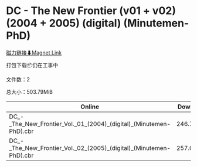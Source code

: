 # DC - The New Frontier (v01 + v02) (2004 + 2005) (digital) (Minutemen-PhD)

[磁力链接⬇Magnet Link](magnet:?xt=urn:btih:b7121f1bd0ff99293cdc4d3d37e7bdcf2df000a8&dn=DC%20-%20The%20New%20Frontier%20%28v01%20%2B%20v02%29%20%282004%20%2B%202005%29%20%28digital%29%20%28Minutemen-PhD%29)

打包下载📦仍在工事中

文件数：2

总大小：503.79MiB

Online | Download
--- | ---
DC\_-\_The\_New\_Frontier\_Vol.\_01\_(2004)\_(digital)\_(Minutemen-PhD).cbr | 246.74MiB
DC\_-\_The\_New\_Frontier\_Vol.\_02\_(2005)\_(digital)\_(Minutemen-PhD).cbr | 257.06MiB